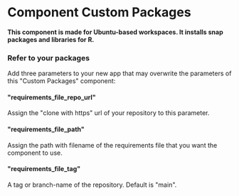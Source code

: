# Component Custom Packages

__This component is made for Ubuntu-based workspaces. It installs snap packages and libraries for R.__

### Refer to your packages

Add three parameters to your new app that may overwrite the  parameters of this "Custom Packages" component:

#### "requirements_file_repo_url"

Assign the "clone with https" url of your repository to this parameter.

#### "requirements_file_path"

Assign the path with filename of the requirements file that you want the component to use.

#### "requirements_file_tag"

A tag or branch-name of the repository. Default is "main".
